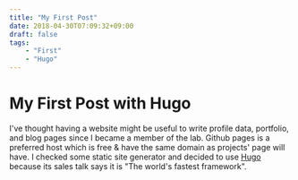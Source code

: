 ```yaml
---
title: "My First Post"
date: 2018-04-30T07:09:32+09:00
draft: false
tags:
    - "First"
    - "Hugo"
---
```


# My First Post with Hugo

I've thought having a website might be useful to write profile data, portfolio, and blog pages since I became a member of the lab. Github pages is a preferred host which is free & have the same domain as projects' page will have. I checked some static site generator and decided to use [Hugo](https://gohugo.io/) because its sales talk says it is "The world's fastest framework".
